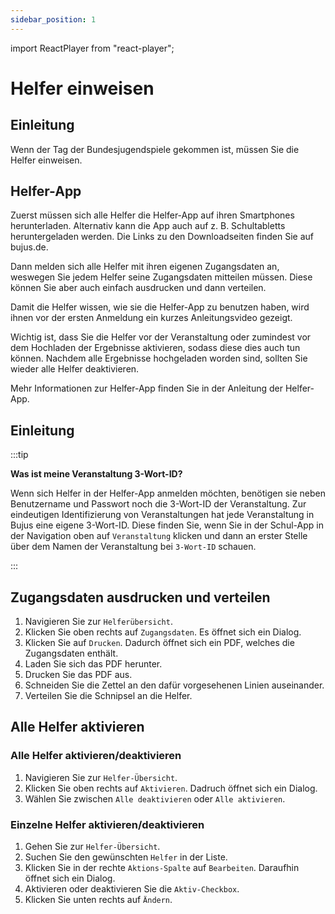 ```yaml
---
sidebar_position: 1
---
```


import ReactPlayer from "react-player";

# Helfer einweisen

<div className="video__wrapper">
  <ReactPlayer
    className="video__player"
    controls
    config={{
      file: {
        attributes: {
          poster:
            "https://storage.googleapis.com/files.bujus.de/school-app-tutorials/school-app-helfer-einweisen-tutorial-thumbnail.jpg",
        },
      },
    }}
    height="100%"
    url="https://storage.googleapis.com/files.bujus.de/school-app-tutorials/school-app-helfer-einweisen-tutorial.mp4"
    width="100%"
  />
</div>

## Einleitung

Wenn der Tag der Bundesjugendspiele gekommen ist, müssen Sie die Helfer einweisen.

## Helfer-App

Zuerst müssen sich alle Helfer die Helfer-App auf ihren Smartphones herunterladen. Alternativ kann die App auch auf z. B. Schultabletts heruntergeladen werden. Die Links zu den Downloadseiten finden Sie auf bujus.de.

Dann melden sich alle Helfer mit ihren eigenen Zugangsdaten an, weswegen Sie jedem Helfer seine Zugangsdaten mitteilen müssen. Diese können Sie aber auch einfach ausdrucken und dann verteilen.

Damit die Helfer wissen, wie sie die Helfer-App zu benutzen haben, wird ihnen vor der ersten Anmeldung ein kurzes Anleitungsvideo gezeigt.

Wichtig ist, dass Sie die Helfer vor der Veranstaltung oder zumindest vor dem Hochladen der Ergebnisse aktivieren, sodass diese dies auch tun können. Nachdem alle Ergebnisse hochgeladen worden sind, sollten Sie wieder alle Helfer deaktivieren.

Mehr Informationen zur Helfer-App finden Sie in der Anleitung der Helfer-App.

<div className="video__portrait-container">
  <div className="video__wrapper --portrait">
    <ReactPlayer
      className="video__player"
      controls
      config={{
        file: {
          attributes: {
            poster:
              "https://storage.googleapis.com/files.bujus.de/tutorials/helper-app/helper-app-tutorial-poster-x1080.jpg",
          },
        },
      }}
      height="100%"
      url="https://storage.googleapis.com/files.school-app.bujus.de/helper-instructions-v7-compressed.mp4"
      width="100%"
    />
  </div>
</div>

## Einleitung

:::tip

**Was ist meine Veranstaltung 3-Wort-ID?**

Wenn sich Helfer in der Helfer-App anmelden möchten, benötigen sie neben Benutzername und Passwort noch die 3-Wort-ID der Veranstaltung. Zur eindeutigen Identifizierung von Veranstaltungen hat jede Veranstaltung in Bujus eine eigene 3-Wort-ID. Diese finden Sie, wenn Sie in der Schul-App in der Navigation oben auf `Veranstaltung` klicken und dann an erster Stelle über dem Namen der Veranstaltung bei `3-Wort-ID` schauen.

:::

## Zugangsdaten ausdrucken und verteilen

1. Navigieren Sie zur `Helferübersicht`.
2. Klicken Sie oben rechts auf `Zugangsdaten`. Es öffnet sich ein Dialog.
3. Klicken Sie auf `Drucken`. Dadurch öffnet sich ein PDF, welches die Zugangsdaten enthält.
4. Laden Sie sich das PDF herunter.
5. Drucken Sie das PDF aus.
6. Schneiden Sie die Zettel an den dafür vorgesehenen Linien auseinander.
7. Verteilen Sie die Schnipsel an die Helfer.

## Alle Helfer aktivieren

### Alle Helfer aktivieren/deaktivieren

1. Navigieren Sie zur `Helfer-Übersicht`.
2. Klicken Sie oben rechts auf `Aktivieren`. Dadruch öffnet sich ein Dialog.
3. Wählen Sie zwischen `Alle deaktivieren` oder `Alle aktivieren`.

### Einzelne Helfer aktivieren/deaktivieren

1. Gehen Sie zur `Helfer-Übersicht`.
2. Suchen Sie den gewünschten `Helfer` in der Liste.
3. Klicken Sie in der rechte `Aktions-Spalte` auf `Bearbeiten`. Daraufhin öffnet sich ein Dialog.
4. Aktivieren oder deaktivieren Sie die `Aktiv-Checkbox`.
5. Klicken Sie unten rechts auf `Ändern`.
